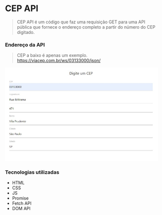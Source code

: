 # CEP API

> CEP API é um código que faz uma requisição GET para uma API pública que fornece o endereço completo a partir do número do CEP digitado.

### Endereço da API
> CEP a baixo é apenas um exemplo.
<https://viacep.com.br/ws/03133000/json/>

![Imagem do front end do projeto](./assets/images/image-front-end-project.jpg)

### Tecnologias utilizadas

* HTML
* CSS
* JS
* Promise
* Fetch API
* DOM API
